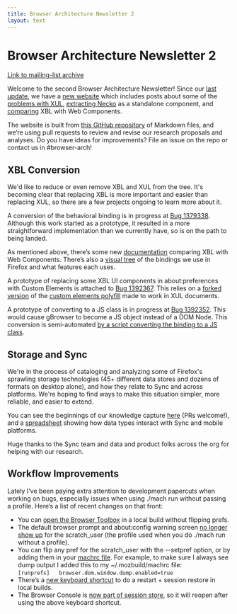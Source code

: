 ```yaml
---
title: Browser Architecture Newsletter 2
layout: text
---
```


# Browser Architecture Newsletter 2

[Link to mailing-list archive](https://groups.google.com/d/msg/firefox-dev/Rc2w2a9e8HQ/vuJZffViCwAJ)

Welcome to the second Browser Architecture Newsletter! Since our [last update](https://groups.google.com/forum/#!msg/firefox-dev/ueRILL2ppac/RxR9lLPkAwAJ;context-place=forum/firefox-dev), we have a [new website](https://mozilla.github.io/firefox-browser-architecture/) which includes posts about some of the [problems with XUL](https://mozilla.github.io/firefox-browser-architecture/text/0003-problems-with-xul.html), [extracting Necko](https://mozilla.github.io/firefox-browser-architecture/text/0002-extracting-necko.html) as a standalone component, and [comparing](https://mozilla.github.io/firefox-browser-architecture/text/0004-xbl-web-components.html) XBL with Web Components.

The website is built from [this GitHub repository](https://github.com/mozilla/firefox-browser-architecture) of Markdown files, and we’re using pull requests to review and revise our research proposals and analyses. Do you have ideas for improvements? File an issue on the repo or contact us in #browser-arch!

## XBL Conversion

We'd like to reduce or even remove XBL and XUL from the tree. It's becoming clear that replacing XBL is more important and easier than replacing XUL, so there are a few projects ongoing to learn more about it.

A conversion of the behavioral <preference> binding is in progress at [Bug 1379338](https://bugzilla.mozilla.org/show_bug.cgi?id=1379338). Although this work started as a prototype, it resulted in a more straightforward implementation than we currently have, so is on the path to being landed.

As mentioned above, there’s some new [documentation](https://mozilla.github.io/firefox-browser-architecture/text/0004-xbl-web-components.html) comparing XBL with Web Components. There’s also a [visual tree](https://bgrins.github.io/xbl-analysis) of the bindings we use in Firefox and what features each uses.

A prototype of replacing some XBL UI components in about:preferences with Custom Elements is attached to [Bug 1392367](https://bugzilla.mozilla.org/show_bug.cgi?id=1392367). This relies on a [forked version](https://github.com/webcomponents/custom-elements/compare/master...bgrins:firefox-browser-chrome?expand=1) of the [custom elements polyfill](https://github.com/webcomponents/custom-elements) made to work in XUL documents.

A prototype of converting <tabbrowser> to a JS class is in progress at [Bug 1392352](https://bugzilla.mozilla.org/show_bug.cgi?id=1392352). This would cause gBrowser to become a JS object instead of a DOM Node. This conversion is semi-automated [by a script converting the binding to a JS class](https://github.com/bgrins/xbl-analysis/blob/ad87d682b937620b1c129e49c4081483c7074540/scripts/build-custom-elements.js).

## Storage and Sync

We're in the process of cataloging and analyzing some of Firefox's sprawling storage technologies (45+ different data stores and dozens of formats on desktop alone), and how they relate to Sync and across platforms. We're hoping to find ways to make this situation simpler, more reliable, and easier to extend.

You can see the beginnings of our knowledge capture [here](https://github.com/mozilla/firefox-data-store-docs) (PRs welcome!), and a [spreadsheet](http://bit.ly/2vpZI9e) showing how data types interact with Sync and mobile platforms.

Huge thanks to the Sync team and data and product folks across the org for helping with our research.

## Workflow Improvements

Lately I've been paying extra attention to development papercuts when working on bugs, especially issues when using ./mach run without passing a profile. Here’s a list of recent changes on that front:

*   You can [open the Browser Toolbox](https://groups.google.com/d/msg/firefox-dev/678mrnS6120/KXcP18ZUCAAJ) in a local build without flipping prefs.
*   The default browser prompt and about:config warning screen [no longer show up](https://groups.google.com/d/msg/firefox-dev/kPwA1y-7BpI/gX6rvhEjBQAJ) for the scratch_user (the profile used when you do ./mach run without a profile).
*   You can flip any pref for the scratch_user with the --setpref option, or by adding them in your [machrc file](https://developer.mozilla.org/en-US/docs/Mozilla/Developer_guide/mach#Does_mach_have_its_own_configuration_file). For example, to make sure I always see dump output I added this to my ~/.mozbuild/machrc file:  
    `[runprefs]  
    browser.dom.window.dump.enabled=true`
*   There’s a [new keyboard shortcut](https://groups.google.com/d/msg/firefox-dev/Tme95bp3EHY/ow-l077FAAAJ) to do a restart + session restore in local builds.
*   The Browser Console is [now part of session store](https://bugzilla.mozilla.org/show_bug.cgi?id=1388552), so it will reopen after using the above keyboard shortcut.
